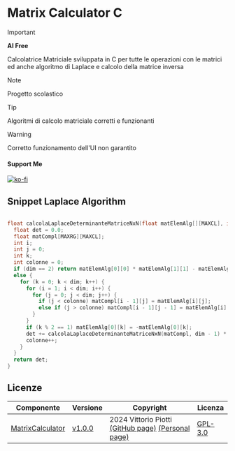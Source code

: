 # Matrix Calculator C


> [!IMPORTANT]
> **AI Free**


Calcolatrice Matriciale sviluppata in C per tutte le operazioni con le matrici ed anche algoritmo di Laplace e calcolo della matrice inversa



> [!NOTE]
> Progetto scolastico


> [!TIP]
> Algoritmi di calcolo matriciale corretti e funzionanti

> [!WARNING]
> Corretto funzionamento dell'UI non garantito

#### Support Me


[![ko-fi](https://ko-fi.com/img/githubbutton_sm.svg)](https://ko-fi.com/P5P012BC8U)


## Snippet Laplace Algorithm

```c

float calcolaLaplaceDeterminanteMatriceNxN(float matElemAlg[][MAXCL], int dim) {
  float det = 0.0;
  float matCompl[MAXRG][MAXCL];
  int i;
  int j = 0;
  int k;
  int colonne = 0;
  if (dim == 2) return matElemAlg[0][0] * matElemAlg[1][1] - matElemAlg[0][1] * matElemAlg[1][0];
  else {
    for (k = 0; k < dim; k++) {
      for (i = 1; i < dim; i++) {
        for (j = 0; j < dim; j++) {
          if (j < colonne) matCompl[i - 1][j] = matElemAlg[i][j];
          else if (j > colonne) matCompl[i - 1][j - 1] = matElemAlg[i][j];
        }
      }
      if (k % 2 == 1) matElemAlg[0][k] = -matElemAlg[0][k];
      det += calcolaLaplaceDeterminanteMatriceNxN(matCompl, dim - 1) * matElemAlg[0][k];
      colonne++;
    }
  }
  return det;
}

```

## Licenze

| Componente         | Versione  | Copyright                         | Licenza                                                       |
|--------------------|-----------|-----------------------------------|---------------------------------------------------------------|
| [MatrixCalculator](https://github.com/vittorioPiotti/MatrixCalculator-C) | [v1.0.0](https://github.com/vittorioPiotti/MatrixCalculator-C/releases/tag/v1.0.0)    | 2024 Vittorio Piotti [(GitHub page)](https://github.com/vittorioPiotti) [(Personal page)](https://vittoriopiotti.altervista.org/)            | [GPL-3.0 ](https://github.com/vittorioPiotti/MatrixCalculator-C/blob/main/LICENSE.md) |
